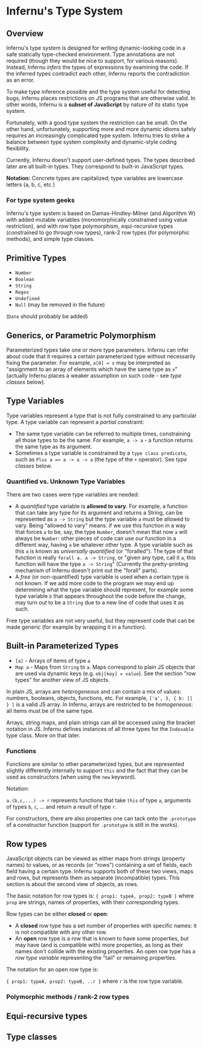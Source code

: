 # Infernu's Type System

## Overview

Infernu's type system is designed for writing dynamic-looking code in a safe statically type-checked environment. Type annotations are not required (though they would be nice to support, for various reasons). Instead, Infernu *infers* the types of expressions by examining the code. If the inferred types contradict each other, Infernu reports the contradiction as an error.

To make type inference possible and the type system useful for detecting bugs, Infernu places restrictions on JS programs that are otherwise valid. In other words, Infernu is a **subset of JavaScript** by nature of its static type system.

Fortunately, with a good type system the restriction can be small. On the other hand, unfortunately, supporting more and more dynamic idioms safely requires an increasingly complicated type system. Infernu tries to strike a balance between type system complexity and dynamic-style coding flexibility.

Currently, Infernu doesn't support user-defined types. The types described later are all built-in types. They correspond to built-in JavaScript types.

**Notation:** Concrete types are capitalized; type variables are lowercase letters (a, b, c, etc.)

### For type system geeks

Infernu's type system is based on Damas-Hindley-Milner (and Algorithm W) with added mutable variables (monomorphically constrained using value restriction), and with row type polymorphism, equi-recursive types (constrained to go through row types), rank-2 row types (for polymorphic methods), and simple type classes.

## Primitive Types

* `Number`
* `Boolean`
* `String`
* `Regex`
* `Undefined`
* `Null` (may be removed in the future)

(`Date` should probably be added)

## Generics, or Parametric Polymorphism

Parameterized types take one or more type parameters. Infernu can infer about code that it requires a certain parameterized type without necessarily fixing the parameter. For example, `a[0] = x` may be interpreted as "assignment to an array of elements which have the same type as `x`" (actually Infernu places a weaker assumption on such code - see *type classes* below).

## Type Variables

Type variables represent a type that is not fully constrained to any particular type. A type variable can represent a *partial* constraint:

* The same type variable can be referred to multiple times, constraining all those types to be the same. For example, `a -> a` - a function returns the same type as its argument.
* Sometimes a type variable is constrained by a `type class predicate`, such as `Plus a => a -> a -> a` (the type of the `+` operator). See *type classes* below.


### Quantified vs. Unknown Type Variables

There are two cases were type variables are needed: 

* A *quantified* type variable is **allowed to vary**. For example, a function that can take any type for its argument and returns a String, can be represented as `a -> String` but the type variable `a` must be allowed to vary. Being "allowed to vary" means: if we use this function in a way that forces `a` to be, say, the type `Number`, doesn't mean that now `a` will always be `Number`: other pieces of code can use our function in a different way, having `a` be whatever other type. A type variable such as this `a` is known as *universally quantified* (or "foralled"). The type of that function is really `forall a. a -> String`, or "given any type, call it `a`, this function will have the type `a -> String`" (Currently the pretty-printing mechanism of Infernu doesn't print out the "forall" parts).
* A *free* (or non-quantified) type variable is used when a certain type is not known. If we add more code to the program we may end up determining what the type variable should represent, for example some type variable `b` that appears throughout the code before the change, may turn out to be a `String` due to a new line of code that uses it as such.

Free type variables are not very useful, but they represent code that can be made generic (for example by wrapping it in a function).

## Built-in Parameterized Types

* `[a]` - Arrays of items of type `a`
* `Map a` - Maps from `String` to `a`. Maps correspond to plain JS objects that are used via dynamic keys (e.g. `obj[key] = value`). See the section "row types" for another view of JS objects.

In plain JS, arrays are *heterogeneous* and can contain a mix of values: numbers, booleans, objects, functions, etc. For example, `['a', 3, { b: [] } ]` is a valid JS array. In Infernu, arrays are restricted to be *homogeneous*: all items must be of the same type. 

Arrays, string maps, and plain strings can all be accessed using the bracket notation in JS. Infernu defines instances of all three types for the `Indexable` type class. More on that later.

### Functions

Functions are similar to other parameterized types, but are represented slightly differently internally to support `this` and the fact that they can be used as constructors (when using the `new` keyword). 

Notation:

`a.(b,c,...) -> r` represents functions that take `this` of type `a`, arguments of types `b`, `c`, ... and return a result of type `r`.

For constructors, there are also properties one can tack onto the `.prototype` of a constructor function (support for `.prototype` is still in the works).

## Row types

JavaScript objects can be viewed as either maps from strings (property names) to values, or as records (or "rows") containing a set of fields, each field having a certain type. Infernu supports both of these two views, maps and rows, but represents them as separate (incompatible) types. This section is about the second view of objects, as rows.

The basic notation for row types is: `{ prop1: typeA, prop2: typeB }` where `prop` are strings, names of properties, with their corresponding types.

Row types can be either **closed** or **open**:

* A **closed** row type has a set number of properties with specific names: it is not compatible with any other row.
* An **open** row type is a row that is known to have some properties, but may have (and is compatible with) more properties, as long as their names don't collide with the existing properties. An open row type has a *row type variable* representing the "tail" or remaining properties.

The notation for an open row type is:

`{ prop1: typeA, prop2: typeB, ..r }` where `r` is the row type variable.

### Polymorphic methods / rank-2 row types

## Equi-recursive types

## Type classes


<!--  LocalWords:  Damas Hindley Milner equi foralled forall Indexable
 -->
